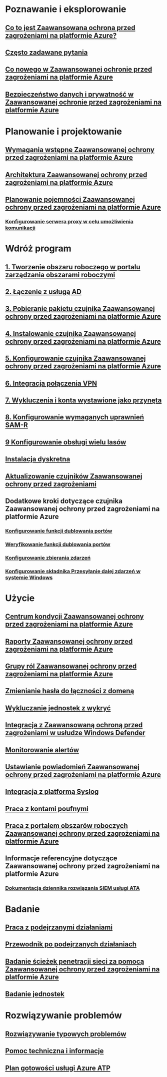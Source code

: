 # Poznawanie i eksplorowanie
## [Co to jest Zaawansowana ochrona przed zagrożeniami na platformie Azure?](what-is-atp.md)
## [Często zadawane pytania](atp-technical-faq.md)
## [Co nowego w Zaawansowanej ochronie przed zagrożeniami na platformie Azure](atp-whats-new.md)
## [Bezpieczeństwo danych i prywatność w Zaawansowanej ochronie przed zagrożeniami na platformie Azure](atp-privacy-compliance.md)
# Planowanie i projektowanie
## [Wymagania wstępne Zaawansowanej ochrony przed zagrożeniami na platformie Azure](atp-prerequisites.md)
## [Architektura Zaawansowanej ochrony przed zagrożeniami na platformie Azure](atp-architecture.md)
## [Planowanie pojemności Zaawansowanej ochrony przed zagrożeniami na platformie Azure](atp-capacity-planning.md)
### [Konfigurowanie serwera proxy w celu umożliwienia komunikacji](configure-proxy.md)
# Wdróż program
## [1. Tworzenie obszaru roboczego w portalu zarządzania obszarami roboczymi](install-atp-step1.md)
## [2. Łączenie z usługą AD](install-atp-step2.md)
## [3. Pobieranie pakietu czujnika Zaawansowanej ochrony przed zagrożeniami na platformie Azure](install-atp-step3.md)
## [4. Instalowanie czujnika Zaawansowanej ochrony przed zagrożeniami na platformie Azure](install-atp-step4.md)
## [5. Konfigurowanie czujnika Zaawansowanej ochrony przed zagrożeniami na platformie Azure](install-atp-step5.md)
## [6. Integracja połączenia VPN](install-atp-step6-vpn.md)
## [7. Wykluczenia i konta wystawione jako przynęta](install-atp-step7.md)
## [8. Konfigurowanie wymaganych uprawnień SAM-R](install-atp-step8-samr.md)
## [9 Konfigurowanie obsługi wielu lasów](atp-multi-forest.md)
## [Instalacja dyskretna](ATP-silent-installation.md)
## [Aktualizowanie czujników Zaawansowanej ochrony przed zagrożeniami](sensor-update.md)
## Dodatkowe kroki dotyczące czujnika Zaawansowanej ochrony przed zagrożeniami na platformie Azure
### [Konfigurowanie funkcji dublowania portów](configure-port-mirroring.md)
### [Weryfikowanie funkcji dublowania portów](validate-port-mirroring.md)
### [Konfigurowanie zbierania zdarzeń](configure-event-collection.md)
### [Konfigurowanie składnika Przesyłanie dalej zdarzeń w systemie Windows](configure-event-forwarding.md)
# Użycie
## [Centrum kondycji Zaawansowanej ochrony przed zagrożeniami na platformie Azure](atp-health-center.md)
## [Raporty Zaawansowanej ochrony przed zagrożeniami na platformie Azure](reports.md)
## [Grupy ról Zaawansowanej ochrony przed zagrożeniami na platformie Azure](atp-role-groups.md)
## [Zmienianie hasła do łączności z domeną](modifying-atp-config-dcpassword.md)
## [Wykluczanie jednostek z wykryć](excluding-entities-from-detections.md)
## [Integracja z Zaawansowaną ochroną przed zagrożeniami w usłudze Windows Defender ](integrate-wd-atp.md)
## [Monitorowanie alertów](monitoring-alerts.md)
## [Ustawianie powiadomień Zaawansowanej ochrony przed zagrożeniami na platformie Azure](notifications.md)
## [Integracja z platformą Syslog](setting-syslog.md)
## [Praca z kontami poufnymi](sensitive-accounts.md)
## [Praca z portalem obszarów roboczych Zaawansowanej ochrony przed zagrożeniami na platformie Azure](workspace-portal.md)
## Informacje referencyjne dotyczące Zaawansowanej ochrony przed zagrożeniami na platformie Azure
### [Dokumentacja dziennika rozwiązania SIEM usługi ATA](cef-format-sa.md)
# Badanie
## [Praca z podejrzanymi działaniami](working-with-suspicious-activities.md)
## [Przewodnik po podejrzanych działaniach](suspicious-activity-guide.md)
## [Badanie ścieżek penetracji sieci za pomocą Zaawansowanej ochrony przed zagrożeniami na platformie Azure](use-case-lateral-movement-path.md)
## [Badanie jednostek](entity-profiles.md)
# Rozwiązywanie problemów
## [Rozwiązywanie typowych problemów](troubleshooting-atp-known-issues.md)
## [Pomoc techniczna i informacje](atp-support.md)
## [Plan gotowości usługi Azure ATP](atp-resources.md)